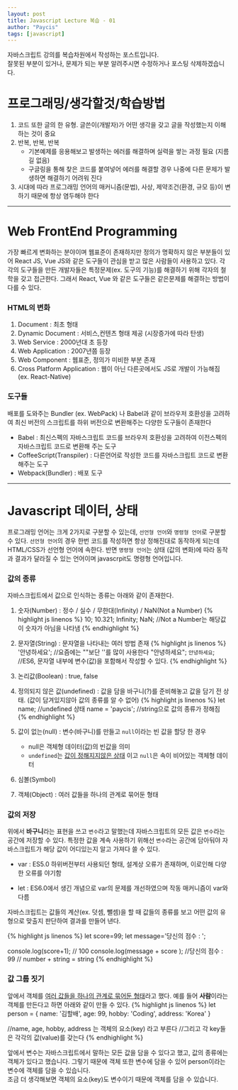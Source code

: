 ```yaml
---
layout: post
title: Javascript Lecture 복습 - 01 
author: "Paycis"
tags: [javascript]
---
```


자바스크립트 강의를 복습차원에서 작성하는 포스트입니다.<br>
잘못된 부분이 있거나, 문제가 되는 부분 알려주시면 수정하거나 포스팅 삭제하겠습니다.

# 프로그래밍/생각할것/학습방법

1. 코드 또한 글의 한 유형. 글쓴이(개발자)가 어떤 생각을 갖고 글을 작성했는지 이해하는 것이 중요
2. 반복, 반복, 반복
    * 기본예제를 응용해보고 발생하는 에러를 해결하며 실력을 쌓는 과정 필요 (지름길 없음)
    * 구글링을 통해 찾은 코드를 붙여넣어 에러를 해결할 경우 나중에 다른 문제가 발생하면 해결하기 어려워 진다
3. 시대에 따라 프로그래밍 언어의 매커니즘(문법), 사상, 제약조건(환경, 규모 등)이 변하기 때문에 항상 염두해야 한다

<hr>

# Web FrontEnd Programming

가장 빠르게 변화하는 분야이며 웹표준이 존재하지만 정의가 명확하지 않은 부분들이 있어 React JS, Vue JS와 같은 도구들이 관심을 받고 많은 사람들이 사용하고 있다. 각각의 도구들을 만든 개발자들은 특정문제(ex. 도구의 기능)를 해결하기 위해 각자의 철학을 갖고 접근한다. 그래서 React, Vue 와 같은 도구들은 같은문제를 해결하는 방법이 다를 수 있다.
 
### HTML의 변화
1. Document : 최초 형태
2. Dynamic Document : 서비스,컨텐츠 형태 제공 (시장증가에 따라 탄생)
3. Web Service : 2000년대 초 등장
4. Web Application : 2007년쯤 등장
5. Web Component : 웹표준, 정의가 미비한 부분 존재
6. Cross Platform Application : 웹이 아닌 다른곳에서도 JS로 개발이 가능해짐 (ex. React-Native)

### 도구들
배포를 도와주는 Bundler (ex. WebPack) 나 Babel과 같이 브라우저 호환성을 고려하여 최신 버전의 스크립트를 하위 버전으로 변환해주는 다양한 도구들이 존재한다

* Babel : 최신스펙의 자바스크립트 코드를 브라우저 호환성을 고려하여 이전스펙의 자바스크립트 코드로 변환해 주는 도구 
* CoffeeScript(Transpiler) : 다른언어로 작성한 코드를 자바스크립트 코드로 변환해주는 도구
* Webpack(Bundler) : 배포 도구

<hr>

# Javascript 데이터, 상태
프로그래밍 언어는 크게 2가지로 구분할 수 있는데, `선언형 언어`와 `명령형 언어`로 구분할 수 있다. `선언형 언어`의 경우 한번 코드를 작성하면 항상 정해진대로 동작하게 되는데 HTML/CSS가 선언형 언어에 속한다. 반면 `명령형 언어`는 상태 (값의 변화)에 따라 동작과 결과가 달라질 수 있는 언어이며 javascrpit도 명령형 언어입니다.

### 값의 종류
자바스크립트에서 값으로 인식하는 종류는 아래와 같이 존재한다.

1. 숫자(Number) : 정수 / 실수 / 무한대(Infinity) / NaN(Not a Number)
    {% highlight js  linenos %}
    10; 10.321; Infinity; NaN;
    //Not a Number는 해당값이 숫자가 아님을 나타냄
    {% endhighlight %}

2. 문자열(String) : 문자열을 나타내는 여러 방법 존재
    {% highlight js  linenos %}
    '안녕하세요'; //요즘에는 ""보단 ''를 많이 사용한다
    "안녕하세요";
    `안녕하세요`; //ES6, 문자열 내부에 변수(값)을 포함해서 작성할 수 있다.
    {% endhighlight %}

3. 논리값(Boolean) : true, false

4. 정의되지 않은 값(undefined) : 값을 담을 바구니(?)를 준비해놓고 값을 담기 전 상태. (값이 담겨있지않아 값의 종류를 알 수 없어)
    {% highlight js  linenos %}
    let name; //undefined 상태
    name = 'paycis'; //string으로 값의 종류가 정해짐
    {% endhighlight %}

5. 값이 없는(null) : 변수(바구니)를 만들고 `null`이라는 빈 값을 할당 한 경우
    * null은 객체형 데이터(값)의 빈값을 의미
    * `undefined`는 <ins>값이 정해지지않은 상태</ins> 이고 `null`은 속이 비어있는 객체형 데이터
    
6. 심볼(Symbol)
7. 객체(Object) : 여러 값들을 하나의 관계로 묶어둔 형태

### 값의 저장
위에서 **바구니**라는 표현을 쓰고 `변수`라고 말했는데 자바스크립트의 모든 값은 `변수`라는 공간에 저장할 수 있다. 특정한 값을 계속 사용하기 위해선 `변수`라는 공간에 담아둬야 자바스크립트가 해당 값이 어디있는지 알고 가져다 쓸 수 있다.

* var : ES5.0 하위버전부터 사용되던 형태, 설계상 오류가 존재하며, 이로인해 다양한 오류를 야기함

* let : ES6.0에서 생긴 개념으로 var의 문제를 개선하였으며 작동 매커니즘이 var와 다름

자바스크립트는 값들의 계산(ex. 덧셈, 뺄셈)을 할 때 값들의 종류를 보고 어떤 값의 유형으로 맞출지 판단하여 결과를 만들어 낸다.

{% highlight js  linenos %}
let score=99;
let message='당신의 점수 : ';

console.log(score+1); // 100
console.log(message + score ); //당신의 점수 : 99
// number + string = string
{% endhighlight %}

### 값 그룹 짓기
앞에서 객체를 <ins>여러 값들을 하나의 관계로 묶어둔 형태</ins>라고 했다. 예를 들어 **사람**이라는 객체를 만든다고 하면 아래와 같이 만들 수 있다.
{% highlight js  linenos %}
let person = {
    name: '김할배',
    age: 99,
    hobby: 'Coding',
    address: 'Korea'
}

//name, age, hobby, address 는 객체의 요소(key) 라고 부른다
//그리고 각 key들은 각각의 값(value)를 갖는다
{% endhighlight %}

앞에서 변수는 자바스크립트에서 말하는 모든 값을 담을 수 있다고 했고, 값의 종류에는 객체가 있다고 했습니다. 그렇기 때문에 객체 또한 변수에 담을 수 있어 person이라는 변수에 객체를 담을 수 있습니다.<br>
조금 더 생각해보면 객체의 요소(key)도 변수이기 때문에 객체를 담을 수 있습니다.

